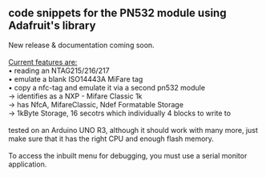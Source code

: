 ## code snippets for the PN532 module using Adafruit's library

New release & documentation coming soon.<br>
<br>
<ins>Current features are: </ins> <br>
• reading an NTAG215/216/217<br>
• emulate a blank ISO14443A MiFare tag<br>
• copy a nfc-tag and emulate it via a second pn532 module<br>
  → identifies as a NXP - Mifare Classic 1k<br>
  → has NfcA, MifareClassic, Ndef Formatable Storage<br>
  → 1kByte Storage, 16 secotrs which individually 4 blocks to write to<br>
<br>
tested on an Arduino UNO R3, although it should work with many more, just make sure that it has the right CPU and enough flash memory.<br>  
To access the inbuilt menu for debugging, you must use a serial monitor application.

